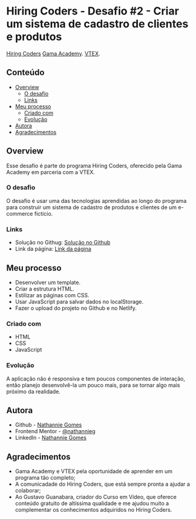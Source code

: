 # Hiring Coders - Desafio #2 - Criar um sistema de cadastro de clientes e produtos

[Hiring Coders](https://www.hiringcoders.com.br/)
[Gama Academy](https://www.gama.academy/).
[VTEX](https://vtex.com/br-pt/).

## Conteúdo

- [Overview](#overview)
  - [O desafio](#the-challenge)
  - [Links](#links)
- [Meu processo](#my-process)
  - [Criado com](#built-with)
  - [Evolução](#continued-development)
- [Autora](#author)
- [Agradecimentos](#acknowledgments)

## Overview

Esse desafio é parte do programa Hiring Coders, oferecido pela Gama Academy em parceria com a VTEX.

### O desafio

O desafio é usar uma das tecnologias aprendidas ao longo do programa para construir um sistema de cadastro de produtos e clientes de um e-commerce fictício.

### Links

- Solução no Githug: [Solução no Github]()
- Link da página: [Link da página]()

## Meu processo

- Desenvolver um template.
- Criar a estrutura HTML.
- Estilizar as páginas com CSS.
- Usar JavaScript para salvar dados no localStorage.
- Fazer o upload do projeto no Github e no Netlify.

### Criado com

- HTML
- CSS
- JavaScript

### Evolução

A aplicação não é responsiva e tem poucos componentes de interação, então planejo desenvolvê-la um pouco mais, para se tornar algo mais próximo da realidade.

## Autora

- Github - [Nathannie Gomes](https://github.com/nathannieg)
- Frontend Mentor - [@nathannieg](https://www.frontendmentor.io/profile/nathannieg)
- LinkedIn - [Nathannie Gomes](https://www.linkedin.com/in/nathanniegomes/)

## Agradecimentos

- Gama Academy e VTEX pela oportunidade de aprender em um programa tão completo;
- A comunicadade do Hiring Coders, que está sempre pronta a ajudar a colaborar;
- Ao Gustavo Guanabara, criador do Curso em Vídeo, que oferece conteúdo gratuito de altíssima qualidade e me ajudou muito a complementar os conhecimentos adquiridos no Hiring Coders.
